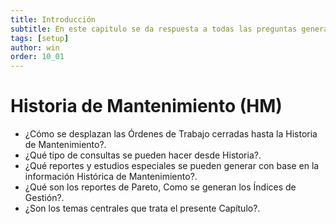 ```yaml
---
title: Introducción
subtitle: En este capitulo se da respuesta a todas las preguntas generadas de la seccion Historia de Mantenimiento.
tags: [setup]
author: win
order: 10_01
---
```

# Historia de Mantenimiento (HM)

- ¿Cómo se desplazan las Órdenes de Trabajo cerradas hasta la Historia de Mantenimiento?.
- ¿Qué tipo de consultas se pueden hacer desde Historia?.
- ¿Qué reportes y estudios especiales se pueden generar con base en la información Histórica de  Mantenimiento?.
- ¿Qué son los reportes de Pareto,  Como se generan los Índices de Gestión?.
- ¿Son los temas centrales que trata el presente Capítulo?.
